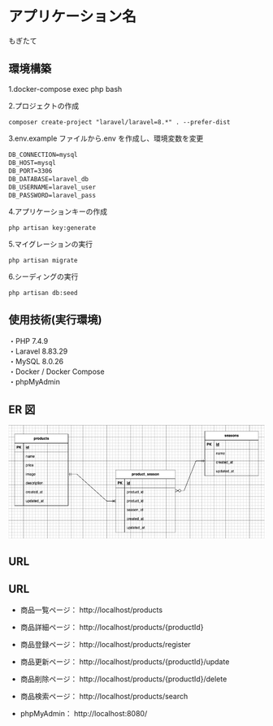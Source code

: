 # アプリケーション名

もぎたて

## 環境構築

1.docker-compose exec php bash

2.プロジェクトの作成

```
composer create-project "laravel/laravel=8.*" . --prefer-dist
```

3.env.example ファイルから.env を作成し、環境変数を変更

```
DB_CONNECTION=mysql
DB_HOST=mysql
DB_PORT=3306
DB_DATABASE=laravel_db
DB_USERNAME=laravel_user
DB_PASSWORD=laravel_pass
```

4.アプリケーションキーの作成

```
php artisan key:generate
```

5.マイグレーションの実行

```
php artisan migrate
```

6.シーディングの実行

```
php artisan db:seed
```

## 使用技術(実行環境)

・PHP 7.4.9<br>
・Laravel 8.83.29<br>
・MySQL 8.0.26<br>
・Docker / Docker Compose<br>
・phpMyAdmin<br>

## ER 図

![商品の画面](./products%20.png)



## URL

## URL

- 商品一覧ページ： http://localhost/products

- 商品詳細ページ： http://localhost/products/{productId}

- 商品登録ページ： http://localhost/products/register

- 商品更新ページ： http://localhost/products/{productId}/update

- 商品削除ページ： http://localhost/products/{productId}/delete

- 商品検索ページ： http://localhost/products/search

- phpMyAdmin： http://localhost:8080/
